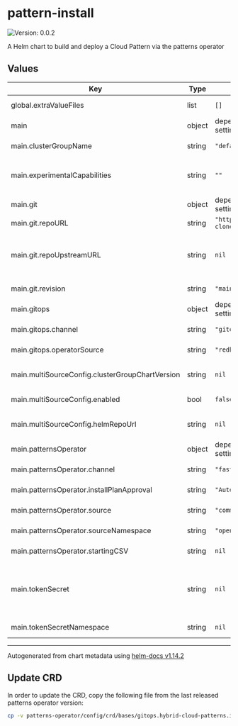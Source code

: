 # pattern-install

![Version: 0.0.2](https://img.shields.io/badge/Version-0.0.2-informational?style=flat-square)

A Helm chart to build and deploy a Cloud Pattern via the patterns operator

## Values

| Key | Type | Default | Description |
|-----|------|---------|-------------|
| global.extraValueFiles | list | `[]` | List of additional value files to be passed to the pattern |
| main | object | depends on the individual settings | main is used primarly for initial bootstrap pattern configuration |
| main.clusterGroupName | string | `"default"` | Name of the clusterGroup to be used. Drives the clusterGroup chart |
| main.experimentalCapabilities | string | `""` | String to enable certain experimental capabilities in the operator and the framework. Not needed unless you know exactly what you're doing. |
| main.git | object | depends on the individual settings | Settings related to the Git repository used to deploy the pattern |
| main.git.repoURL | string | `"https://github.com/pattern-clone/mypattern"` | Repository URL pointing to the pattern |
| main.git.repoUpstreamURL | string | `nil` | Setting this field will make it so that an in-cluster gitea instance will be spawned. `repoURL` will be ignored and the pattern will be deployed using the in-gitea URL |
| main.git.revision | string | `"main"` | The branch or Git reference to use to deploy the pattern |
| main.gitops | object | depends on the individual settings | Settings related to the gitops operator |
| main.gitops.channel | string | `"gitops-1.13"` | Default channel to install the gitops operator from |
| main.gitops.operatorSource | string | `"redhat-operators"` | Source to be used to install the gitops operator from |
| main.multiSourceConfig.clusterGroupChartVersion | string | `nil` | The clustergroup chart version to be used when deploying a pattern (defaults to 0.8.*) |
| main.multiSourceConfig.enabled | bool | `false` | Enables a multisource configuration for the clustergroup chart |
| main.multiSourceConfig.helmRepoUrl | string | `nil` | The URL of the VP helm charts repository (defaults to https://charts.validatedpatterns.io) |
| main.patternsOperator | object | depends on the individual settings | Settings related to the patterns operator installation |
| main.patternsOperator.channel | string | `"fast"` | channel name to install the patterns operator from |
| main.patternsOperator.installPlanApproval | string | `"Automatic"` | Installation plan approval of the patterns operator |
| main.patternsOperator.source | string | `"community-operators"` | Source to be used to install the patterns operator from |
| main.patternsOperator.sourceNamespace | string | `"openshift-marketplace"` | Source namespace to install the patterns operator from |
| main.patternsOperator.startingCSV | string | `nil` | Starting CSV for the install of the patterns operator |
| main.tokenSecret | string | `nil` | Name of the secret containing access credentials to clone the Git repository to deploy the pattern See https://validatedpatterns.io/blog/2023-12-20-private-repos/ for more information |
| main.tokenSecretNamespace | string | `nil` | Namespace where the above secret will be |

----------------------------------------------
Autogenerated from chart metadata using [helm-docs v1.14.2](https://github.com/norwoodj/helm-docs/releases/v1.14.2)

## Update CRD

In order to update the CRD, copy the following file from the last released
patterns operator version:

```sh
cp -v patterns-operator/config/crd/bases/gitops.hybrid-cloud-patterns.io_patterns.yaml ./crds/
```
